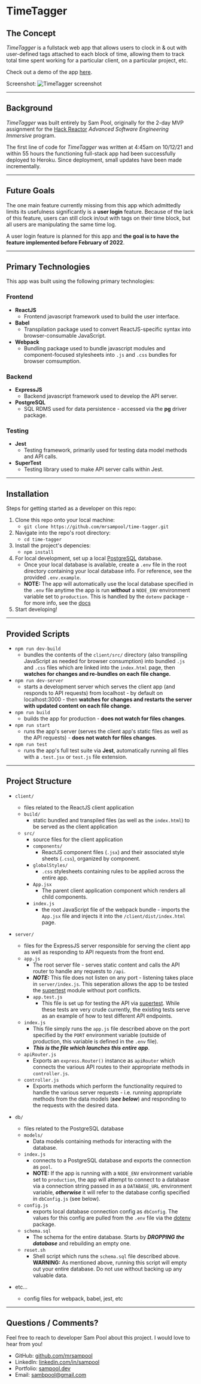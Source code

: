 # TimeTagger

## The Concept

*TimeTagger* is a fullstack web app that allows users to clock in & out with user-defined tags attached to each block of time, allowing them to track total time spent working for a particular client, on a particular project, etc.

Check out a demo of the app [here](https://boiling-sea-53421.herokuapp.com/).

Screenshot:
![TimeTagger screenshot](screenshot.png)

---

## Background

*TimeTagger* was built entirely by Sam Pool, originally for the 2-day MVP assignment for the [Hack Reactor](https://www.hackreactor.com/) *Advanced Software Engineering Immersive* program.

The first line of code for *TimeTagger* was written at 4:45am on 10/12/21 and within 55 hours the functioning full-stack app had been successfully deployed to Heroku. Since deployment, small updates have been made incrementally.

---

## Future Goals

The one main feature currently missing from this app which admittedly limits its usefulness significantly is a **user login** feature. Because of the lack of this feature, users can still clock in/out with tags on their time block, but all users are manipulating the same time log.

A user login feature is planned for this app and **the goal is to have the feature implemented before February of 2022**.

---

## Primary Technologies

This app was built using the following primary technologies:

### Frontend
- **ReactJS**
    - Frontend javascript framework used to build the user interface.
- **Babel**
    - Transpilation package used to convert ReactJS-specific syntax into browser-consumable JavaScript.
- **Webpack**
    - Bundling package used to bundle javascript modules and component-focused stylesheets into ```.js``` and ```.css``` bundles for browser comsumption.

### Backend
- **ExpressJS**
    - Backend javascript framework used to develop the API server.
- **PostgreSQL**
    - SQL RDMS used for data persistence - accessed via the **pg** driver package.

### Testing
- **Jest**
    - Testing framework, primarily used for testing data model methods and API calls.
- **SuperTest**
    - Testing library used to make API server calls within Jest.

---

## Installation

Steps for getting started as a developer on this repo:

1. Clone this repo onto your local machine:
    - ```git clone https://github.com/mrsampool/time-tagger.git```
2. Navigate into the repo's root directory:
    - ```cd time-tagger```
3. Install the project's depencies:
    - ```npm install```
4. For local development, set up a local [PostgreSQL](https://www.postgresql.org/docs/) database.
    - Once your local database is available, create a ```.env``` file in the root directory containing your local database info. For reference, see the provided ```.env.example```.
    - **NOTE:** The app will automatically use the local database specified in the ```.env``` file anytime the app is run ***without*** a ```NODE_ENV``` environment variable set to ```production```. This is handled by the ```dotenv``` package - for more info, see the [docs](https://www.npmjs.com/package/dotenv)
4. Start developing!

---

## Provided Scripts

- ```npm run dev-build```
    - bundles the contents of the ```client/src/``` directory (also transpiling JavaScript as needed for browser consumption) into bundled ```.js``` and ```.css``` files which are linked into the ```index.html``` page, then __watches for changes and re-bundles on each file change.__
- ```npm run dev-server```
    - starts a development server which serves the client app (and responds to API requests) from localhost - by default on localhost:3000 - then __watches for changes and restarts the server with updated content on each file change__.
- ```npm run build```
    - builds the app for production - __does not watch for files changes__.
- ```npm run start```
    - runs the app's server (serves the client app's static files as well as the API requests) - __does not watch for files changes__.
- ```npm run test```
    - runs the app's full test suite via **Jest**, automatically running all files with a `.test.jsx` or `test.js` file extension.

---

## Project Structure


- ```client/```
    - files related to the ReactJS client application
    - ```build/```
        - static bundled and transpiled files (as well as the ```index.html```) to be served as the client application
    - ```src/```
        - source files for the client application
        - ```components/```
            - ReactJS component files (```.jsx```) and their associated style sheets (```.css```), organized by component.
        - ```globalStyles/```
            - ```.css``` stylesheets containing rules to be applied across the entire app.
        - ```App.jsx```
            - The parent client application component which renders all child components.
        - ```index.js```
            - the root JavaScript file of the webpack bundle - imports the ```App.jsx``` file and injects it into the ```/client/dist/index.html``` page.


- ```server/```
    - files for the ExpressJS server responsible for serving the client app as well as responding to API requests from the front end.
    - ```app.js```
      - The root server file - serves static content and calls the API router to handle any requests to ```/api```.
      - ***NOTE:*** This file does not listen on any port - listening takes place in ```server/index.js```. This seperation allows the app to be tested the [supertest](https://www.npmjs.com/package/supertest) module without port conflicts.
      - ```app.test.js```
        - This file is set up for testing the API via [supertest](https://www.npmjs.com/package/supertest). While these tests are very crude currently, the existing tests serve as an example of how to test different API endpoints.
    - ```index.js```
      - This file simply runs the ```app.js``` file described above on the port specified by the ```PORT``` environment variable (outside of production, this variable is defined in the ```.env``` file).
      - ***This is the file which launches this entire app***.
    - ```apiRouter.js```
      - Exports an ```express.Router()``` instance as ```apiRouter``` which connects the various API routes to their appropriate methods in ```controller.js```.
    - ```controller.js```
      - Exports methods which perform the functionality required to handle the various server requests - i.e. running appropriate methods from the data models (***see below***) and responding to the requests with the desired data.
- ```db/```
  - files related to the PostgreSQL database
  - ```models/```
    - Data models containing methods for interacting with the database.
  - ```index.js```
    - connects to a PostgreSQL database and exports the connection as ```pool```.
    - **NOTE:** If the app is running with a ```NODE_ENV``` environment variable set to ```production```, the app will attempt to connect to a database via a connection string passed in as a ```DATABASE_URL``` environment variable, ***otherwise*** it will refer to the database config specified in ```dbConfig.js``` (see below).
  - ```config.js```
    - exports local database connection config as ```dbConfig```. The values for this config are pulled from the ```.env``` file via the [dotenv](https://www.npmjs.com/package/dotenv) package.
  - ```schema.sql```
    - The schema for the entire database. Starts by ***DROPPING the database*** and rebuilding an empty one.
  - ```reset.sh```
    - Shell script which runs the ```schema.sql``` file described above. **WARNING:** As mentioned above, running this script will empty out your entire database. Do not use without backing up any valuable data.

- etc...
    - config files for webpack, babel, jest, etc

---

## Questions / Comments?

Feel free to reach to developer Sam Pool about this project. I would love to hear from you!

- GitHub: [github.com/mrsampool](https://github.com/mrsampool)
- LinkedIn: [linkedin.com/in/sampool](https://www.linkedin.com/in/sampool/)
- Portfolio: [sampool.dev](https://sampool.dev/)
- Email: sambpool@gmail.com
